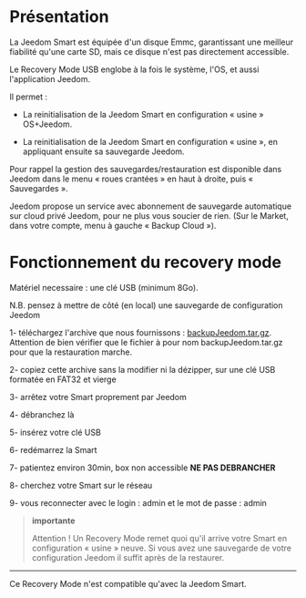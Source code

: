 Présentation
============

La Jeedom Smart est équipée d'un disque Emmc, garantissant une meilleur fiabilité qu'une carte SD, mais ce disque n'est pas directement accessible.

Le Recovery Mode USB englobe à la fois le système, l'OS, et aussi l'application Jeedom.

Il permet :

- La reinitialisation de la Jeedom Smart en configuration « usine » OS+Jeedom.

- La reinitialisation de la Jeedom Smart en configuration « usine », en appliquant ensuite sa sauvegarde Jeedom.

Pour rappel la gestion des sauvegardes/restauration est disponible dans Jeedom dans le menu « roues crantées » en haut à droite, puis « Sauvegardes ».

Jeedom propose un service avec abonnement de sauvegarde automatique sur cloud privé Jeedom, pour ne plus vous soucier de rien. (Sur le Market, dans votre compte, menu à gauche « Backup Cloud »).




Fonctionnement du recovery mode
===============================

Matériel necessaire : une clé USB (minimum 8Go).

N.B. pensez à mettre de côté (en local) une sauvegarde de configuration Jeedom




1- téléchargez l'archive que nous fournissons  : [backupJeedom.tar.gz](https://images.jeedom.com/smart/backupJeedom.tar.gz). Attention de bien vérifier que le fichier à pour nom backupJeedom.tar.gz pour que la restauration marche.

2- copiez cette archive sans la modifier ni la dézipper, sur une clé USB formatée en FAT32 et vierge

3- arrêtez votre Smart proprement par Jeedom

4- débranchez là

5- insérez votre clé USB

6- redémarrez la Smart

7- patientez environ 30min, box non accessible **NE PAS DEBRANCHER**

8- cherchez votre Smart sur le réseau

9- vous reconnecter avec le login : admin et le mot de passe : admin

> **importante**
>
>
> Attention ! Un Recovery Mode remet quoi qu'il arrive votre Smart en configuration « usine » neuve. Si vous avez une sauvegarde de votre configuration Jeedom il suffit après de la restaurer.
------------------------------------------------------------------------------------------------------------------------------------------------------------------------------------------------

Ce Recovery Mode n'est compatible qu'avec la Jeedom Smart.

